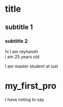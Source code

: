 # title
## subtitle 1
### subtitle 2
hi I am reyhaneh  
i am 25 years old

I am master student at iust


# my_first_pro
I have noting to say
